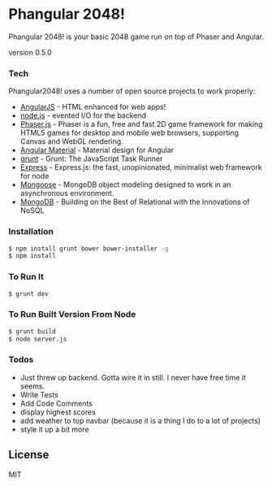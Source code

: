# Phangular 2048!

Phangular 2048! is your basic 2048 game run on top of Phaser and Angular.

version 0.5.0

### Tech

Phangular2048! uses a number of open source projects to work properly:

* [AngularJS](https://github.com/angular/angular) - HTML enhanced for web apps!
* [node.js](https://nodejs.org/en/) - evented I/O for the backend
* [Phaser.js](https://github.com/photonstorm/phaser) - Phaser is a fun, free and fast 2D game framework for making HTML5 games for desktop and mobile web browsers, supporting Canvas and WebGL rendering.
* [Angular Material](https://github.com/angular/material) - Material design for Angular
* [grunt](https://github.com/gruntjs/grunt) - Grunt: The JavaScript Task Runner
* [Express](https://github.com/expressjs/express) - Express.js: the fast, unopinionated, minimalist web framework for node
* [Mongoose](https://github.com/Automattic/mongoose) - MongoDB object modeling designed to work in an asynchronous environment.
* [MongoDB](https://www.mongodb.com/) - Building on the Best of Relational with the Innovations of NoSQL


### Installation

```sh
$ npm install grunt bower bower-installer -g
$ npm install
```

### To Run It
```sh
$ grunt dev
```

### To Run Built Version From Node
```sh
$ grunt build
$ node server.js
```
### Todos

 - Just threw up backend. Gotta wire it in still. I never have free time it seems.
 - Write Tests
 - Add Code Comments
 - display highest scores
 - add weather to top navbar (because it is a thing I do to a lot of projects)
 - style it up a bit more

License
----

MIT

